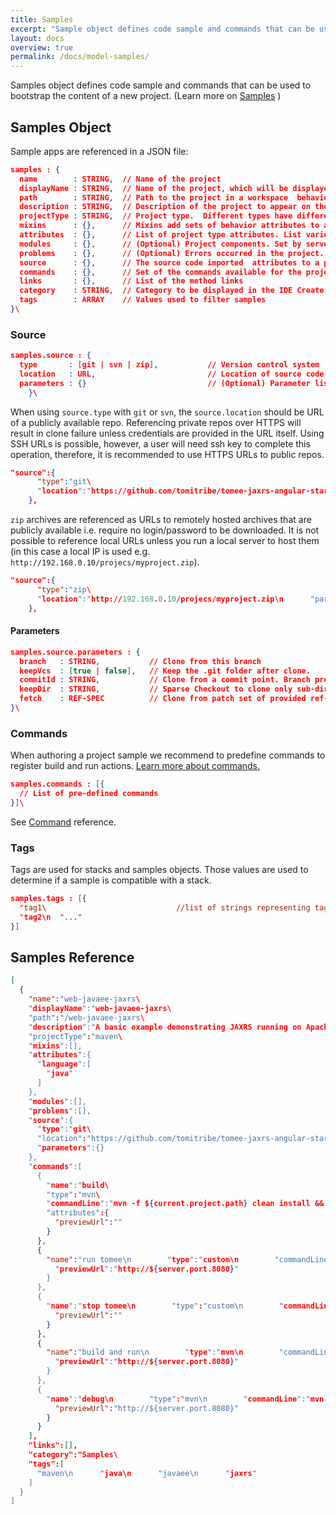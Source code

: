 ```yaml
---
title: Samples
excerpt: "Sample object defines code sample and commands that can be used to bootstrap the content of a new project."
layout: docs
overview: true
permalink: /docs/model-samples/
---
```

Samples object defines code sample and commands that can be used to bootstrap the content of a new project. 
(Learn more on [Samples](doc:samples) )

## Samples Object

Sample apps are referenced in a JSON file:
```json  
samples : {
  name        : STRING,  // Name of the project
  displayName : STRING,  // Name of the project, which will be displayed for the client without restrictions for the value
  path        : STRING,  // Path to the project in a workspace  behaviors
  description : STRING,  // Description of the project to appear on the dashboard
  projectType : STRING,  // Project type.  Different types have different attributes. Find all the projects types descriptions in the Factory docs
  mixins      : {},      // Mixins add sets of behavior attributes to a project. 
  attributes  : {},      // List of project type attributes. List varies by type selected
  modules     : {},      // (Optional) Project components. Set by server
  problems    : {},      // (Optional) Errors occurred in the project. Set by server
  source      : {},      // The source code imported  attributes to a project
  commands    : {},      // Set of the commands available for the project.
  links       : {},      // List of the method links
  category    : STRING,  // Category to be displayed in the IDE Create Project wizard
  tags        : ARRAY    // Values used to filter samples
}\
```
### Source
```json  
samples.source : {                    
  type       : [git | svn | zip],           // Version control system 
  location   : URL,                         // Location of source code in version control system or location of a remote zip archive
  parameters : {}                           // (Optional) Parameter list to configure access. Parameter variables vary by type 
    }\
```
When using `source.type` with `git` or `svn`, the `source.location` should be URL of a publicly available repo. Referencing private repos over HTTPS will result in clone failure unless credentials are provided in the URL itself. Using SSH URLs is possible, however, a user will need ssh key to complete this operation, therefore, it is recommended to use HTTPS URLs to public repos.
```json  
"source":{                        
      "type":"git\                  
      "location":"https://github.com/tomitribe/tomee-jaxrs-angular-starter-project.git\n      "parameters":{}                 
    },
```
`zip` archives are referenced as URLs to remotely hosted archives that are publicly available i.e. require no login/password to be downloaded. It is not possible to reference local URLs unless you run a local server to host them (in this case a local IP is used e.g. `http://192.168.0.10/projecs/myproject.zip`).  
```json  
"source":{                        
      "type":"zip\                  
      "location":"http://192.168.0.10/projecs/myproject.zip\n      "parameters":{}                 
    },
```
#### Parameters
```json  
samples.source.parameters : {      
  branch   : STRING,           // Clone from this branch
  keepVcs  : [true | false],   // Keep the .git folder after clone.
  commitId : STRING,           // Clone from a commit point. Branch precedes this property
  keepDir  : STRING,           // Sparse Checkout to clone only sub-directory of repository
  fetch    : REF-SPEC          // Clone from patch set of provided ref-spec
}\
```
### Commands
When authoring a project sample we recommend to predefine commands to register build and run actions. [Learn more about commands.](https://eclipse-che.readme.io/docs/commands)
```json  
samples.commands : [{  
  // List of pre-defined commands
}]\
```
See [Command](https://eclipse-che.readme.io/docs/workspace#section-command-object) reference.

### Tags
Tags are used for stacks and samples objects. Those values are used to determine if a sample is compatible with a stack.
```json  
samples.tags : [{        
  "tag1\                             //list of strings representing tags
  "tag2\n  "..." 
}]
```
## Samples Reference
```json  
[  
  {  
    "name":"web-javaee-jaxrs\        
    "displayName":"web-javaee-jaxrs\ 
    "path":"/web-javaee-jaxrs\       
    "description":"A basic example demonstrating JAXRS running on Apache TomEE\ 
    "projectType":"maven\           
    "mixins":[],                      
    "attributes":{                    
      "language":[ 
        "java"
      ]
    },
    "modules":[],                     
    "problems":[],                   
    "source":{                        
      "type":"git\                  
      "location":"https://github.com/tomitribe/tomee-jaxrs-angular-starter-project.git\                         
      "parameters":{}                 
    },
    "commands":[                      
      {  
        "name":"build\               
        "type":"mvn\                 
        "commandLine":"mvn -f ${current.project.path} clean install && cp ${current.project.path}/target/*.war $TOMEE_HOME/webapps/ROOT.war\   
        "attributes":{                
          "previewUrl":""             
        }
      },
      {  
        "name":"run tomee\n        "type":"custom\n        "commandLine":"$TOMEE_HOME/bin/catalina.sh run\n        "attributes":{  
          "previewUrl":"http://${server.port.8080}"
        }
      },
      {  
        "name":"stop tomee\n        "type":"custom\n        "commandLine":"$TOMEE_HOME/bin/catalina.sh stop\n        "attributes":{  
          "previewUrl":""
        }
      },
      {  
        "name":"build and run\n        "type":"mvn\n        "commandLine":"mvn -f ${current.project.path} clean install && cp ${current.project.path}/target/*.war $TOMEE_HOME/webapps/ROOT.war && $TOMEE_HOME/bin/catalina.sh run\n        "attributes":{  
          "previewUrl":"http://${server.port.8080}"
        }
      },
      {  
        "name":"debug\n        "type":"mvn\n        "commandLine":"mvn -f ${current.project.path} clean install && cp ${current.project.path}/target/*.war $TOMEE_HOME/webapps/ROOT.war && $TOMEE_HOME/bin/catalina.sh jpda run\n        "attributes":{  
          "previewUrl":"http://${server.port.8080}"
        }
      }
    ],
    "links":[], 
    "category":"Samples\              
    "tags":[                           
      "maven\n      "java\n      "javaee\n      "jaxrs"
    ]
  }
]
```
